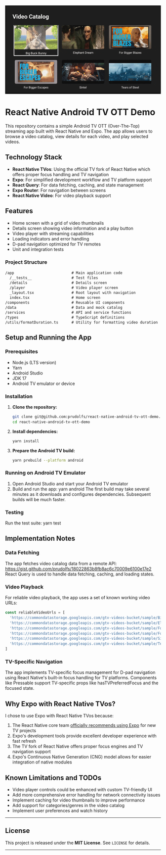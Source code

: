 ![Android TV OTT Demo](video-catalog.gif)

# React Native Android TV OTT Demo

This repository contains a simple Android TV OTT (Over-The-Top) streaming app built with React Native and Expo. The app allows users to browse a video catalog, view details for each video, and play selected videos.

## Technology Stack

- **React Native TVos**: Using the official TV fork of React Native which offers proper focus handling and TV navigation
- **Expo**: For simplified development workflow and TV platform support
- **React Query**: For data fetching, caching, and state management
- **Expo Router**: For navigation between screens
- **React Native Video**: For video playback support

## Features

- Home screen with a grid of video thumbnails
- Details screen showing video information and a play button
- Video player with streaming capabilities
- Loading indicators and error handling
- D-pad navigation optimized for TV remotes
- Unit and integration tests

### Project Structure

```
/app                          # Main application code
  /__tests__                  # Test files
  /details                    # Details screen
  /player                     # Video player screen
  _layout.tsx                 # Root layout with navigation
  index.tsx                   # Home screen
/components                   # Reusable UI components
/data                         # Data and mock catalog
/services                     # API and service functions
/types                        # TypeScript definitions
/utils/formatDuration.ts      # Utility for formatting video duration
```

## Setup and Running the App

### Prerequisites

- Node.js (LTS version)
- Yarn
- Android Studio
- JDK 17
- Android TV emulator or device

### Installation

1. **Clone the repository:**

   ```bash
   git clone git@github.com:prudolfs/react-native-android-tv-ott-demo.git
   cd react-native-android-tv-ott-demo
   ```

2. **Install dependencies:**

   ```bash
   yarn install
   ```

3. **Prepare the Android TV build:**
   ```bash
   yarn prebuild --platform android
   ```

### Running on Android TV Emulator

1. Open Android Studio and start your Android TV emulator
2. Build and run the app:
   yarn android
   The first build may take several minutes as it downloads and configures dependencies. Subsequent builds will be much faster.

### Testing

Run the test suite:
yarn test

## Implementation Notes

### Data Fetching

The app fetches video catalog data from a remote API:
https://gist.github.com/prudolfs/18022863b8fb8ac6c70009e6100e17e2
React Query is used to handle data fetching, caching, and loading states.

### Video Playback

For reliable video playback, the app uses a set of known working video URLs:

```typescript
const reliableVideoUrls = [
  'https://commondatastorage.googleapis.com/gtv-videos-bucket/sample/BigBuckBunny.mp4',
  'https://commondatastorage.googleapis.com/gtv-videos-bucket/sample/ElephantsDream.mp4',
  'https://commondatastorage.googleapis.com/gtv-videos-bucket/sample/ForBiggerBlazes.mp4',
  'https://commondatastorage.googleapis.com/gtv-videos-bucket/sample/ForBiggerEscapes.mp4',
  'https://commondatastorage.googleapis.com/gtv-videos-bucket/sample/Sintel.mp4',
  'https://commondatastorage.googleapis.com/gtv-videos-bucket/sample/TearsOfSteel.mp4',
]
```

### TV-Specific Navigation

The app implements TV-specific focus management for D-pad navigation using React Native's built-in focus handling for TV platforms. Components like Pressable support TV-specific props like hasTVPreferredFocus and the focused state.

## Why Expo with React Native TVos?

I chose to use Expo with React Native TVos because:

1. The React Native core team [officially recommends using Expo](https://github.com/react-native-tvos/react-native-tvos#readme) for new TV projects
2. Expo's development tools provide excellent developer experience with fast refresh
3. The TV fork of React Native offers proper focus engines and TV navigation support
4. Expo's Continuous Native Generation (CNG) model allows for easier integration of native modules

## Known Limitations and TODOs

- Video player controls could be enhanced with custom TV-friendly UI
- Add more comprehensive error handling for network connectivity issues
- Implement caching for video thumbnails to improve performance
- Add support for categories/genres in the video catalog
- Implement user preferences and watch history

---

## License

This project is released under the **MIT License**. See `LICENSE` for details.

---
